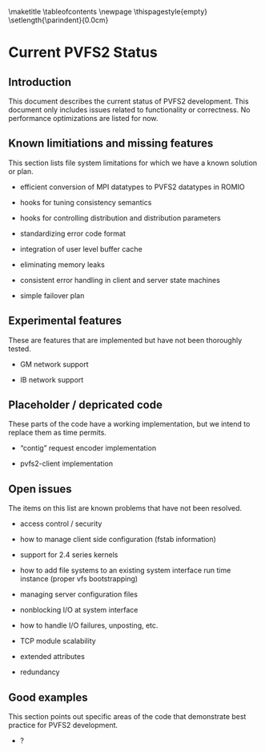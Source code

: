 \maketitle
\tableofcontents
\newpage
\thispagestyle{empty}
\setlength{\parindent}{0.0cm}

# Current PVFS2 Status

## Introduction

This document describes the current status of PVFS2 development. This
document only includes issues related to functionality or correctness.
No performance optimizations are listed for now.

## Known limitiations and missing features

This section lists file system limitations for which we have a known
solution or plan.

  - efficient conversion of MPI datatypes to PVFS2 datatypes in ROMIO

  - hooks for tuning consistency semantics

  - hooks for controlling distribution and distribution parameters

  - standardizing error code format

  - integration of user level buffer cache

  - eliminating memory leaks

  - consistent error handling in client and server state machines

  - simple failover plan

## Experimental features

These are features that are implemented but have not been thoroughly
tested.

  - GM network support

  - IB network support

## Placeholder / depricated code

These parts of the code have a working implementation, but we intend to
replace them as time permits.

  - “contig” request encoder implementation

  - pvfs2-client implementation

## Open issues

The items on this list are known problems that have not been resolved.

  - access control / security

  - how to manage client side configuration (fstab information)

  - support for 2.4 series kernels

  - how to add file systems to an existing system interface run time
    instance (proper vfs bootstrapping)

  - managing server configuration files

  - nonblocking I/O at system interface

  - how to handle I/O failures, unposting, etc.

  - TCP module scalability

  - extended attributes

  - redundancy

## Good examples

This section points out specific areas of the code that demonstrate best
practice for PVFS2 development.

  - ?
